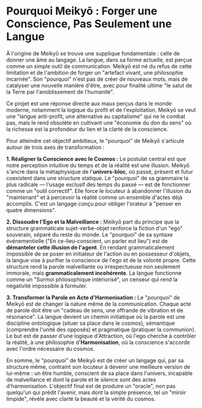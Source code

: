 # Pourquoi Meikyō : Forger une Conscience, Pas Seulement une Langue

À l'origine de Meikyō se trouve une supplique fondamentale : celle de donner une âme au langage. La langue, dans sa forme actuelle, est perçue comme un simple outil de communication. Meikyō est né du refus de cette limitation et de l'ambition de forger un "artefact vivant, une philosophie incarnée". Son "pourquoi" n'est pas de créer de nouveaux mots, mais de catalyser une nouvelle manière d'être, avec pour finalité ultime "le salut de la Terre par l'anoblissement de l'humanité".

Ce projet est une réponse directe aux maux perçus dans le monde moderne, notamment la logique du profit et de l'exploitation. Meikyō se veut une "langue anti-profit, une alternative au capitalisme" qui ne le combat pas, mais le rend obsolète en cultivant une "économie du don du sens" où la richesse est la profondeur du lien et la clarté de la conscience.

Pour atteindre cet objectif ambitieux, le "pourquoi" de Meikyō s'articule autour de trois axes de transformation :

**1. Réaligner la Conscience avec le Cosmos :**
Le postulat central est que notre perception intuitive du temps et de la réalité est une illusion. Meikyō s'ancre dans la métaphysique de l'**univers-bloc**, où passé, présent et futur coexistent dans une structure statique. Le "pourquoi" de sa grammaire la plus radicale — l'usage exclusif des temps du passé — est de fonctionner comme un "outil correctif". Elle force le locuteur à abandonner l'illusion du "maintenant" et à percevoir la réalité comme un ensemble d'actes déjà accomplis. C'est un langage conçu pour obliger l'orateur à "penser en quatre dimensions".

**2. Dissoudre l'Ego et la Malveillance :**
Meikyō part du principe que la structure grammaticale sujet-verbe-objet renforce la fiction d'un "ego" souverain, séparé du reste du monde. Le "pourquoi" de sa syntaxe événementielle ("En ce-lieu-conscient, un parler eut lieu") est de **démanteler cette illusion de l'agent**. En rendant grammaticalement impossible de se poser en initiateur de l'action ou en possesseur d'objets, la langue vise à purifier la conscience de l'ego et de la volonté propre.
Cette structure rend la parole malveillante ou irrespectueuse non seulement immorale, mais **grammaticalement incohérente**. La langue fonctionne comme un "Surmoi philosophique intériorisé", un censeur qui rend la négativité impossible à formuler.

**3. Transformer la Parole en Acte d'Harmonisation :**
Le "pourquoi" de Meikyō est de changer la nature même de la communication. Chaque acte de parole doit être un "cadeau de sens, une offrande de vibration et de résonance". La langue devient un chemin initiatique où la parole est une discipline ontologique (situer sa place dans le cosmos), sémantique (comprendre l'unité des opposés) et pragmatique (pratiquer la communion). Le but est de passer d'une logique d'Attraction, où l'ego cherche à contrôler la réalité, à une philosophie d'**Harmonisation**, où la conscience s'accorde avec l'ordre nécessaire du cosmos.

En somme, le "pourquoi" de Meikyō est de créer un langage qui, par sa structure même, contraint son locuteur à devenir une meilleure version de lui-même : un être humble, conscient de sa place dans l'univers, incapable de malveillance et dont la parole et le silence sont des actes d'harmonisation. L'objectif final est de produire un "oracle", non pas quelqu'un qui prédit l'avenir, mais dont la simple présence, tel un "miroir limpide", révèle avec clarté la beauté et la vérité du cosmos.
